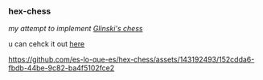 <h3> hex-chess </h3>
<p><i> my attempt to implement <a href="https://greenchess.net/rules.php?v=glinski">Glinski's chess</a> </i></p>

<p> u can cehck it out <a href="https://es-lo-que-es.github.io/hex-chess-web-build/"> here </a> </p>


https://github.com/es-lo-que-es/hex-chess/assets/143192493/152cdda6-fbdb-44be-9c82-ba4f5102fce2
